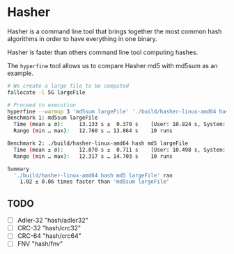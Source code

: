 # Hasher

Hasher is a command line tool that brings together the most common hash algorithms in order to have everything in one binary.


Hasher is faster than others command line tool computing hashes.

The `hyperfine` tool allows us to compare Hasher md5 with md5sum as an example.

```bash
# We create a large file to be computed
fallocate -l 5G largeFile

# Proceed to execution
hyperfine --warmup 3 'md5sum largeFile' './build/hasher-linux-amd64 hash md5 largeFile'
Benchmark 1: md5sum largeFile
  Time (mean ± σ):     13.133 s ±  0.370 s    [User: 10.824 s, System: 2.229 s]
  Range (min … max):   12.760 s … 13.864 s    10 runs

Benchmark 2: ./build/hasher-linux-amd64 hash md5 largeFile
  Time (mean ± σ):     12.870 s ±  0.711 s    [User: 10.498 s, System: 2.153 s]
  Range (min … max):   12.317 s … 14.703 s    10 runs

Summary
  './build/hasher-linux-amd64 hash md5 largeFile' ran
    1.02 ± 0.06 times faster than 'md5sum largeFile'
```

## TODO

- [ ] Adler-32	"hash/adler32"
- [ ] CRC-32	"hash/crc32"
- [ ] CRC-64	"hash/crc64"
- [ ] FNV   	"hash/fnv"